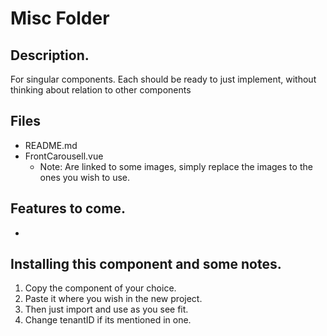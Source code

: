 # Misc Folder

## Description.
For singular components.
Each should be ready to just implement, without thinking about relation to other components


## Files
  - README.md
  - FrontCarousell.vue
    - Note: Are linked to some images, simply replace the images to the ones you wish to use.
  

## Features to come.
  -


## Installing this component and some notes.
1. Copy the component of your choice.
2. Paste it where you wish in the new project.
3. Then just import and use as you see fit.
4. Change tenantID if its mentioned in one.
